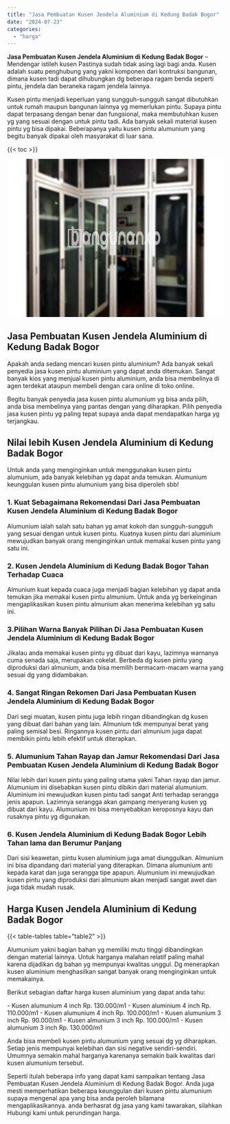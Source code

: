 ```yaml
---
title: "Jasa Pembuatan Kusen Jendela Aluminium di Kedung Badak Bogor"
date: "2024-07-23"
categories: 
  - "harga"
---
```


**Jasa Pembuatan Kusen Jendela Aluminium di Kedung Badak Bogor** – Mendengar istileh kusen Pastinya sudah tidak asing lagi bagi anda. Kusen adalah suatu penghubung yang yakni komponen dari kontruksi bangunan, dimana kusen tadi dapat dihubungkan dg beberapa ragam benda seperti pintu, jendela dan beraneka ragam jendela lainnya.

Kusen pintu menjadi keperluan yang sungguh-sungguh sangat dibutuhkan untuk rumah maupun bangunan lainnya yg memerlukan pintu. Supaya pintu dapat terpasang dengan benar dan fungsional, maka membutuhkan kusen yg yang sesuai dengan untuk pintu tadi. Ada banyak sekali material kusen pintu yg bisa dipakai. Beberapanya yaitu kusen pintu alumunium yang begitu banyak dipakai oleh masyarakat di luar sana.

{{< toc >}}

![Jasa Pembuatan Kusen Jendela Aluminium di Kedung Badak Bogor](/images/harga-kusen-jendela-alumunium-05.png)

## Jasa Pembuatan Kusen Jendela Aluminium di Kedung Badak Bogor

Apakah anda sedang mencari kusen pintu aluminium? Ada banyak sekali penyedia jasa kusen pintu aluminium yang dapat anda ditemukan. Sangat banyak kios yang menjual kusen pintu aluminium, anda bisa membelinya di agen terdekat ataupun membeli dengan cara online di toko online.

Begitu banyak penyedia jasa kusen pintu alumunium yg bisa anda pilih, anda bisa membelinya yang pantas dengan yang diharapkan. Pilih penyedia jasa kusen pintu yg paling tepat supaya anda dapat mendapatkan harga yg terjangkau.

## Nilai lebih Kusen Jendela Aluminium di Kedung Badak Bogor

Untuk anda yang menginginkan untuk menggunakan kusen pintu alumunium, ada banyak kelebihan yg dapat anda temukan. Alumunium keunggulan kusen pintu alumunium yang bisa diperoleh sbb!

### 1\. Kuat Sebagaimana Rekomendasi Dari Jasa Pembuatan Kusen Jendela Aluminium di Kedung Badak Bogor

Alumunium ialah salah satu bahan yg amat kokoh dan sungguh-sungguh yang sesuai dengan untuk kusen pintu. Kuatnya kusen pintu dari aluminium mewujudkan banyak orang menginginkan untuk memakai kusen pintu yang satu ini.

### 2\. Kusen Jendela Aluminium di Kedung Badak Bogor Tahan Terhadap Cuaca

Almunium kuat kepada cuaca juga menjadi bagian kelebihan yg dapat anda temukan jika memakai kusen pintu almunium. Untuk anda yg berkeinginan mengaplikasikan kusen pintu almunium akan menerima kelebihan yg satu ini.

### 3.Pilihan Warna Banyak Pilihan Di Jasa Pembuatan Kusen Jendela Aluminium di Kedung Badak Bogor

Jikalau anda memakai kusen pintu yg dibuat dari kayu, lazimnya warnanya cuma senada saja, merupakan cokelat. Berbeda dg kusen pintu yang diproduksi dari almunium, anda bisa memilih bermacam-macam warna yang sesuai dg yang didambakan.

### 4\. Sangat Ringan Rekomen Dari Jasa Pembuatan Kusen Jendela Aluminium di Kedung Badak Bogor

Dari segi muatan, kusen pintu juga lebih ringan dibandingkan dg kusen yang dibuat dari bahan yang lain. Almunium tdk mempunyai berat yang paling semisal besi. Ringannya kusen pintu dari almunium juga dapat membikin pintu lebih efektif untuk diterapkan.

### 5\. Alumunium Tahan Rayap dan Jamur Rekomendasi Dari Jasa Pembuatan Kusen Jendela Aluminium di Kedung Badak Bogor

Nilai lebih dari kusen pintu yang paling utama yakni Tahan rayap dan jamur. Alumunium ini disebabkan kusen pintu dibikin dari material alumunium. Aluminium ini mewujudkan kusen pintu tadi sangat Anti terhadap serangga jenis apapun. Lazimnya serangga akan gampang menyerang kusen yg dibuat dari kayu. Alumunium ini bisa menyebabkan keroposnya kayu dan rusaknya pintu yg digunakan.

### 6\. Kusen Jendela Aluminium di Kedung Badak Bogor Lebih Tahan lama dan Berumur Panjang

Dari sisi keawetan, pintu kusen aluminium juga amat diunggulkan. Almunium ini bisa dipandang dari material yang diterapkan. Dimana alumunium anti kepada karat dan juga serangga tipe apapun. Alumunium ini mewujudkan kusen pintu yang diproduksi dari almunium akan menjadi sangat awet dan juga tidak mudah rusak.

## Harga Kusen Jendela Aluminium di Kedung Badak Bogor

{{< table-tables table="table2" >}}

Alumunium yakni bagian bahan yg memiliki mutu tinggi dibandingkan dengan material lainnya. Untuk harganya malahan relatif paling mahal karena dijadikan dg bahan yg mempunyai kwalitas unggul. Dg menerapkan kusen aluminium menghasilkan sangat banyak orang menginginkan untuk memakainya.

Berikut sebagian daftar harga kusen aluminium yang dapat anda tahu:

\- Kusen alumunium 4 inch Rp. 130.000/m1 - Kusen aluminium 4 inch Rp. 110.000/m1 - Kusen alumunium 4 inch Rp. 100.000/m1 - Kusen alumunium 3 inch Rp. 90.000/m1 - Kusen almunium 3 inch Rp. 100.000/m1 - Kusen alumunium 3 inch Rp. 130.000/m1

Anda bisa membeli kusen pintu alumunium yang sesuai dg yg diharapkan. Setiap jenis mempunyai kelebihan dan sisi negative sendiri-sendiri. Umumnya semakin mahal harganya karenanya semakin baik kwalitas dari kusen alumunium tersebut.

Seperti itulah beberapa info yang dapat kami sampaikan tentang Jasa Pembuatan Kusen Jendela Aluminium di Kedung Badak Bogor. Anda juga mesti memperhatikan beberapa keunggulan dari kusen pintu alumunium supaya mengenal apa yang bisa anda peroleh bilamana mengaplikasikannya. anda berhasrat dg jasa yang kami tawarakan, silahkan Hubungi kami untuk perundingan harga.
